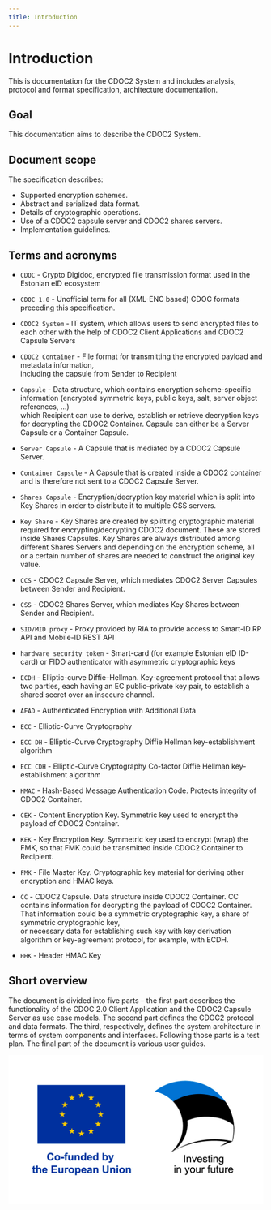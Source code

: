 ```yaml
---
title: Introduction
---
```


# Introduction

This is documentation for the CDOC2 System and includes analysis, protocol and format specification, architecture documentation.

## Goal

This documentation aims to describe the CDOC2 System.

## Document scope

The specification describes:

* Supported encryption schemes.
* Abstract and serialized data format.
* Details of cryptographic operations.
* Use of a CDOC2 capsule server and CDOC2 shares servers.
* Implementation guidelines.

## Terms and acronyms

* `CDOC` - Crypto Digidoc, encrypted file transmission format used in the Estonian eID ecosystem

* `CDOC 1.0` - Unofficial term for all (XML-ENC based) CDOC formats preceding this specification.

* `CDOC2 System` - IT system, which allows users to send encrypted files to each other with the help of CDOC2 Client Applications and CDOC2 Capsule Servers

* `CDOC2 Container` - File format for transmitting the encrypted payload and metadata information, <br/>including the capsule from Sender to Recipient

* `Capsule` - Data structure, which contains encryption scheme-specific information (encrypted symmetric keys, public keys, salt, server object references, ...)<br/>which Recipient can use to derive, establish or retrieve decryption keys for decrypting the CDOC2 Container. Capsule can either be a Server Capsule or a Container Capsule.

* `Server Capsule` - A Capsule that is mediated by a CDOC2 Capsule Server.

* `Container Capsule` - A Capsule that is created inside a CDOC2 container and is therefore not sent to a CDOC2 Capsule Server.

* `Shares Capsule` - Encryption/decryption key material which is split into Key Shares in order to distribute it to multiple CSS servers.

* `Key Share` - Key Shares are created by splitting cryptographic material required for encrypting/decrypting CDOC2 document. These are stored inside Shares Capsules. Key Shares are always distributed among different Shares Servers and depending on the encryption scheme, all or a certain number of shares are needed to construct the original key value.

* `CCS` - CDOC2 Capsule Server, which mediates CDOC2 Server Capsules between Sender and Recipient. 

* `CSS` - CDOC2 Shares Server, which mediates Key Shares between Sender and Recipient.

* `SID/MID proxy` - Proxy provided by RIA to provide access to Smart-ID RP API and Mobile-ID REST API

* `hardware security token` - Smart-card (for example Estonian eID ID-card) or FIDO authenticator with asymmetric cryptographic keys

* `ECDH` - Elliptic-curve Diffie–Hellman. Key-agreement protocol that allows two parties, each having an EC public–private key pair, to establish a shared secret over an insecure channel.

* `AEAD` - Authenticated Encryption with Additional Data

* `ECC` - Elliptic-Curve Cryptography

* `ECC DH` - Elliptic-Curve Cryptography Diffie Hellman key-establishment algorithm

* `ECC CDH` - Elliptic-Curve Cryptography Co-factor Diffie Hellman key-establishment algorithm

* `HMAC` - Hash-Based Message Authentication Code. Protects integrity of CDOC2 Container.

<!--- acronyms about various keys -->

* `CEK` - Content Encryption Key. Symmetric key used to encrypt the payload of CDOC2 Container.

* `KEK` - Key Encryption Key. Symmetric key used to encrypt (wrap) the FMK, so that FMK could be transmitted inside CDOC2 Container to Recipient.

* `FMK` - File Master Key. Cryptographic key material for deriving other encryption and HMAC keys.

* `CC` - CDOC2 Capsule. Data structure inside CDOC2 Container. CC contains information for decrypting the payload of CDOC2 Container. <br/> That information could be a symmetric cryptographic key, a share of symmetric cryptographic key, <br/> or necessary data for establishing such key with key derivation algorithm or key-agreement protocol, for example, with ECDH.

* `HHK` - Header HMAC Key

## Short overview

The document is divided into five parts – the first part describes the functionality of the CDOC 2.0 Client Application and the CDOC2 Capsule Server as use case models. The second part defines the CDOC2 protocol and data formats. The third, respectively, defines the system architecture in terms of system components and interfaces. Following those parts is a test plan. The final part of the document is various user guides.

![Funding](img/cofunding_logo.jpg)
